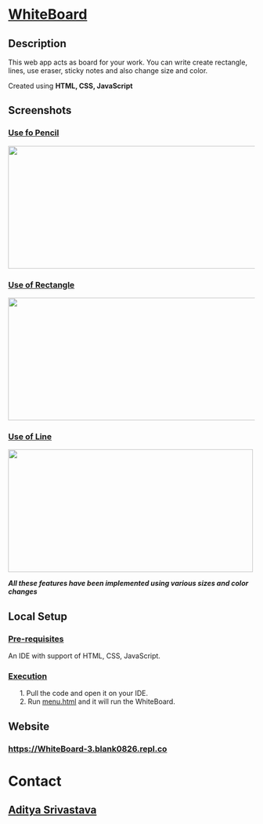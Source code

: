 # <ins>WhiteBoard </ins>
## Description
This web app acts as board for your work. You can write create rectangle, lines, use eraser, sticky notes and also change size and color.

Created using **HTML, CSS, JavaScript**

## Screenshots
### <ins>Use fo Pencil</ins>
<img src="https://user-images.githubusercontent.com/33955028/152280442-5ceeea86-dff8-40b0-85cd-5b7c0881ca42.png" width="600" height="250">

### <ins>Use of Rectangle</ins>
<img src="https://user-images.githubusercontent.com/33955028/152280499-5b32b892-3c60-4e45-b1b8-f928a0db25b2.png" width="600" height="250">

### <ins>Use of Line</ins>
<img src="https://user-images.githubusercontent.com/33955028/152280582-ea94c186-7406-4e86-9f48-6d5a1b9d4314.png" width="500" height="250">

___All these features have been implemented using various sizes and color changes___

## Local Setup
### <ins>Pre-requisites</ins>
An IDE with support of HTML, CSS, JavaScript.

### <ins>Execution</ins>
&nbsp;&nbsp;&nbsp;&nbsp;&nbsp;&nbsp;1. Pull the code and open it on your IDE.<br />
&nbsp;&nbsp;&nbsp;&nbsp;&nbsp;&nbsp;2. Run [menu.html](https://github.com/blank0826/WhiteBoard/blob/master/menu.html) and it will run the WhiteBoard.

## Website
### https://WhiteBoard-3.blank0826.repl.co

# Contact
## [Aditya Srivastava](mailto:aditya26052002@gmail.com?subject=GitHub)
